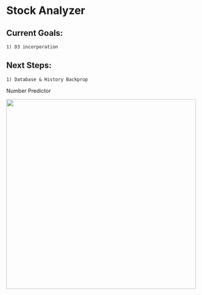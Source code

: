# Stock Analyzer


## Current Goals:

    1) D3 incorporation


## Next Steps:

    1) Database & History Backprop


Number Predictor

<img height=500 src="https://i.imgur.com/cPAI3mM.png">

